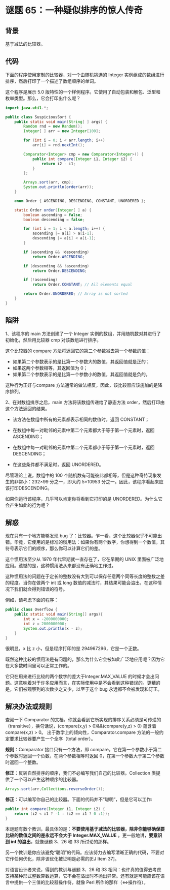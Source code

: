 # 谜题 65：一种疑似排序的惊人传奇

## 背景

基于减法的比较器。

## 代码

下面的程序使用定制的比较器，对一个由随机挑选的 Integer 实例组成的数组进行排序，然后打印了一个描述了数组顺序的单词。  

这个程序是展示 5.0 版特性的一个样例程序。它使用了自动包装和解包、泛型和枚举类型。那么，它会打印出什么呢？  

```java
import java.util.*;

public class SuspiciousSort {
    public static void main(String[ ] args) {
        Random rnd = new Random();
        Integer[ ] arr = new Integer[100];

        for (int i = 0; i < arr.length; i++)
            arr[i] = rnd.nextInt();

        Comparator<Integer> cmp = new Comparator<Integer>() {
            public int compare(Integer i1, Integer i2) {
                return i2 - i1;
            }
        };

        Arrays.sort(arr, cmp);
        System.out.println(order(arr));
    }

    enum Order { ASCENDING, DESCENDING, CONSTANT, UNORDERED };

    static Order order(Integer[ ] a) {
        boolean ascending = false;
        boolean descending = false;

        for (int i = 1; i < a.length; i++) {
            ascending |= a[i] > a[i-1];
            descending |= a[i] < a[i-1];
        }

        if (ascending && !descending)
            return Order.ASCENDING;

        if (descending && !ascending)
            return Order.DESCENDING;

        if (!ascending)
            return Order.CONSTANT; // All elements equal

        return Order.UNORDERED; // Array is not sorted
    }
}
```

## 陷阱

1、该程序的 main 方法创建了一个 Integer 实例的数组，并用随机数对其进行了初始化，然后用比较器 cmp 对该数组进行排序。

这个比较器的 compare 方法将返回它的第二个参数减去第一个参数的值：

- 如果第二个参数表示的是比第一个参数大的数值，其返回值就是正的；
- 如果这两个参数相等，其返回值为 0；
- 如果第二个参数表示的是比第一个参数小的数值，其返回值就是负的。

这种行为正好与compare 方法通常的做法相反，因此，该比较器应该施加的是降序排列。  

2、在对数组排序之后，main 方法将该数组传递给了静态方法 order，然后打印由这个方法返回的结果。

- 该方法在数组中所有的元素都表示相同的数值时，返回 CONSTANT；
- 在数组中每一对毗邻的元素中第二个元素都大于等于第一个元素时，返回 ASCENDING；
- 在数组中每一对毗邻的元素中第二个元素都小于等于第一个元素时，返回 DESCENDING；

- 在这些条件都不满足时，返回 UNORDERED。


尽管理论上说，数组中的 100 个随机数有可能彼此都相等，但是这种奇特现象发生的非常小：232×99 分之一，即大约 5×10953 分之一。因此，该程序看起来应该打印DESCENDING。

如果你运行该程序，几乎可以肯定你将看到它打印的是 UNORDERED。为什么它会产生如此的行为呢？  

## 解惑

现在只有一个地方能够发现 bug 了：比较器。乍一看，这个比较器似乎不可能出错。毕竟，它使用的是标准的惯用法：如果你有两个数字，你想得到一个数值，其符号表示它们的顺序，那么你可以计算它们的差。

这个惯用法至少从 1970 年代早期就一直存在了，它在早期的 UNIX 里面被广泛地应用。遗憾的是，这种惯用法从来都没有正确地工作过。  

这种惯用法的问题在于定长的整数没有大到可以保存任意两个同等长度的整数之差的程度。当你在做两个 int 或 long 数值的减法时，其结果可能会溢出，在这种情况下我们就会得到错误的符号。  

例如，请考虑下面的程序：

```java
public class Overflow {
    public static void main(String[] args){
        int x = -2000000000;
        int z = 2000000000;
        System.out.println(x - z);
    }
}
```

很明显，x 比 z 小，但是程序打印的是 294967296，它是一个正数。

既然这种比较的惯用法是有问题的，那么为什么它会被如此广泛地应用呢？因为它在大多数时间里可以正常工作的。

它只在用来进行比较的两个数字的差大于Integer.MAX_VALUE 的时候才会出问题。这意味着对于许多应用而言，在实际使用中是不会看到这种错误的。更糟的是，它们被观察到的次数少之又少，以至于这个 bug 永远都不会被发现和订正。  

## 解决办法或规则

查阅一下 Comparator 的文档，你就会看到它所实现的排序关系必须是可传递的（transitive），换句话说，(compare(x,y) > 0)&&(compare(y,z) > 0) 蕴含着 compare(x,z) > 0。 出于数学上的倾向性，Comparator.compare 方法的一般约定要求比较器要产生一个全序（total order）。     

**规则**：Comparator 接口只有一个方法，即 compare，它在第一个参数小于第二个参数时返回一个负数，在两个参数相等时返回 0，在第一个参数大于第二个参数时返回一个整数。  

**修正**：反转自然排序的顺序，我们不必编写我们自己的比较器。Collection 类提供了一个可以产生这种顺序的比较器。

```java
Arrays.sort(arr,Collections.reverseOrder());
```

**修正**：可以编写你自己的比较器。下面的代码并不“聪明”，但是它可以工作:

```java
public int compare(Integer i1, Integer i2) {
    return (i2 < i1 ? -1 : (i2 == i1 ? 0 :1));
}
```

本谜题有数个教训，最具体的是：**不要使用基于减法的比较器，除非你能够确保要比较的数值之间的差永远不会大于 Integer.MAX_VALUE** 。更一般地讲，**要意识到 int 的溢出**，就像谜题 3、26 和 33 所讨论的那样。

另一个教训是你应该避免“聪明”的代码。应该努力去编写清晰正确的代码，不要对它作任何优化，除非该优化被证明是必需的[EJ Item 37]。

对语言设计者来说，得到的教训与谜题 3、26 和 33 相同：也许真的值得去考虑支持某种形式整数算数运算，它不会在溢出时不抛出异常。还有就是可能应该在语言中提供一个三值的比较器操作符，就像 Perl 所作的那样（<=>操作符）。    

